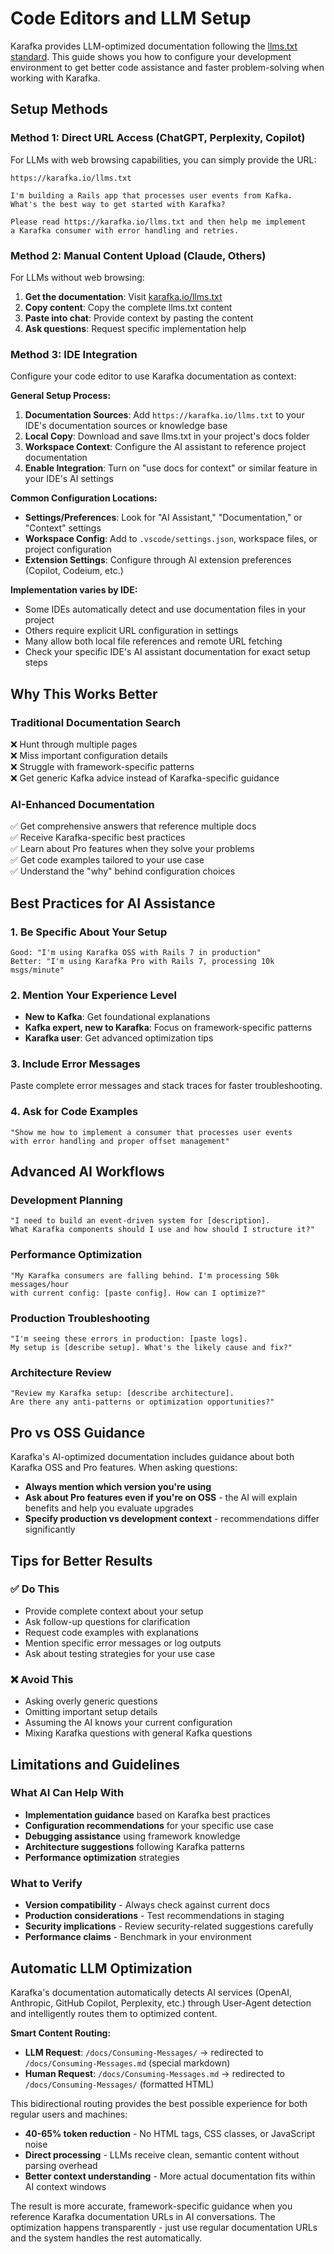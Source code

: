 # Code Editors and LLM Setup

Karafka provides LLM-optimized documentation following the [llms.txt standard](https://llmstxt.org). This guide shows you how to configure your development environment to get better code assistance and faster problem-solving when working with Karafka.

## Setup Methods

### Method 1: Direct URL Access (ChatGPT, Perplexity, Copilot)

For LLMs with web browsing capabilities, you can simply provide the URL:

```
https://karafka.io/llms.txt

I'm building a Rails app that processes user events from Kafka. 
What's the best way to get started with Karafka?
```

```
Please read https://karafka.io/llms.txt and then help me implement 
a Karafka consumer with error handling and retries.
```

### Method 2: Manual Content Upload (Claude, Others)

For LLMs without web browsing:

1. **Get the documentation**: Visit [karafka.io/llms.txt](https://karafka.io/llms.txt)
2. **Copy content**: Copy the complete llms.txt content  
3. **Paste into chat**: Provide context by pasting the content
4. **Ask questions**: Request specific implementation help

### Method 3: IDE Integration  

Configure your code editor to use Karafka documentation as context:

**General Setup Process:**

1. **Documentation Sources**: Add `https://karafka.io/llms.txt` to your IDE's documentation sources or knowledge base
2. **Local Copy**: Download and save llms.txt in your project's docs folder  
3. **Workspace Context**: Configure the AI assistant to reference project documentation
4. **Enable Integration**: Turn on "use docs for context" or similar feature in your IDE's AI settings

**Common Configuration Locations:**

- **Settings/Preferences**: Look for "AI Assistant," "Documentation," or "Context" settings
- **Workspace Config**: Add to `.vscode/settings.json`, workspace files, or project configuration
- **Extension Settings**: Configure through AI extension preferences (Copilot, Codeium, etc.)

**Implementation varies by IDE:**

- Some IDEs automatically detect and use documentation files in your project
- Others require explicit URL configuration in settings
- Many allow both local file references and remote URL fetching
- Check your specific IDE's AI assistant documentation for exact setup steps

## Why This Works Better

### Traditional Documentation Search

❌ Hunt through multiple pages  
❌ Miss important configuration details  
❌ Struggle with framework-specific patterns  
❌ Get generic Kafka advice instead of Karafka-specific guidance  

### AI-Enhanced Documentation

✅ Get comprehensive answers that reference multiple docs  
✅ Receive Karafka-specific best practices  
✅ Learn about Pro features when they solve your problems  
✅ Get code examples tailored to your use case  
✅ Understand the "why" behind configuration choices  

## Best Practices for AI Assistance

### 1. **Be Specific About Your Setup**

```
Good: "I'm using Karafka OSS with Rails 7 in production"
Better: "I'm using Karafka Pro with Rails 7, processing 10k msgs/minute"
```

### 2. **Mention Your Experience Level**

- **New to Kafka**: Get foundational explanations
- **Kafka expert, new to Karafka**: Focus on framework-specific patterns
- **Karafka user**: Get advanced optimization tips

### 3. **Include Error Messages**

Paste complete error messages and stack traces for faster troubleshooting.

### 4. **Ask for Code Examples**

```
"Show me how to implement a consumer that processes user events 
with error handling and proper offset management"
```

## Advanced AI Workflows

### Development Planning

```
"I need to build an event-driven system for [description]. 
What Karafka components should I use and how should I structure it?"
```

### Performance Optimization

```
"My Karafka consumers are falling behind. I'm processing 50k messages/hour 
with current config: [paste config]. How can I optimize?"
```

### Production Troubleshooting

```
"I'm seeing these errors in production: [paste logs]. 
My setup is [describe setup]. What's the likely cause and fix?"
```

### Architecture Review

```
"Review my Karafka setup: [describe architecture]. 
Are there any anti-patterns or optimization opportunities?"
```

## Pro vs OSS Guidance

Karafka's AI-optimized documentation includes guidance about both Karafka OSS and Pro features. When asking questions:

- **Always mention which version you're using**
- **Ask about Pro features even if you're on OSS** - the AI will explain benefits and help you evaluate upgrades
- **Specify production vs development context** - recommendations differ significantly

## Tips for Better Results

### ✅ **Do This**

- Provide complete context about your setup
- Ask follow-up questions for clarification
- Request code examples with explanations
- Mention specific error messages or log outputs
- Ask about testing strategies for your use case

### ❌ **Avoid This**

- Asking overly generic questions
- Omitting important setup details
- Assuming the AI knows your current configuration
- Mixing Karafka questions with general Kafka questions

## Limitations and Guidelines

### What AI Can Help With

- **Implementation guidance** based on Karafka best practices
- **Configuration recommendations** for your specific use case
- **Debugging assistance** using framework knowledge
- **Architecture suggestions** following Karafka patterns
- **Performance optimization** strategies

### What to Verify

- **Version compatibility** - Always check against current docs
- **Production considerations** - Test recommendations in staging
- **Security implications** - Review security-related suggestions carefully
- **Performance claims** - Benchmark in your environment

## Automatic LLM Optimization

Karafka's documentation automatically detects AI services (OpenAI, Anthropic, GitHub Copilot, Perplexity, etc.) through User-Agent detection and intelligently routes them to optimized content.

**Smart Content Routing:**

- **LLM Request**: `/docs/Consuming-Messages/` → redirected to `/docs/Consuming-Messages.md` (special markdown)
- **Human Request**: `/docs/Consuming-Messages.md` → redirected to `/docs/Consuming-Messages/` (formatted HTML)

This bidirectional routing provides the best possible experience for both regular users and machines:

- **40-65% token reduction** - No HTML tags, CSS classes, or JavaScript noise
- **Direct processing** - LLMs receive clean, semantic content without parsing overhead
- **Better context understanding** - More actual documentation fits within AI context windows

The result is more accurate, framework-specific guidance when you reference Karafka documentation URLs in AI conversations. The optimization happens transparently - just use regular documentation URLs and the system handles the rest automatically.
